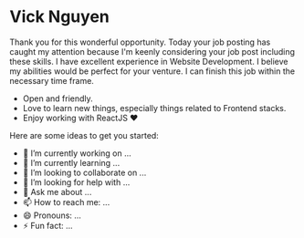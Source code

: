 # Vick Nguyen
Thank you for this wonderful opportunity. Today your job posting has caught my attention because I'm keenly considering your job post including these skills. I have excellent experience in Website Development. I believe my abilities would be perfect for your venture. I can finish this job within the necessary time frame.
- Open and friendly.
- Love to learn new things, especially things related to Frontend stacks.
- Enjoy working with ReactJS ❤

Here are some ideas to get you started:
- 🔭 I’m currently working on ...
- 🌱 I’m currently learning ...
- 👯 I’m looking to collaborate on ...
- 🤔 I’m looking for help with ...
- 💬 Ask me about ...
- 📫 How to reach me: ...
- 😄 Pronouns: ...
- ⚡ Fun fact: ...
